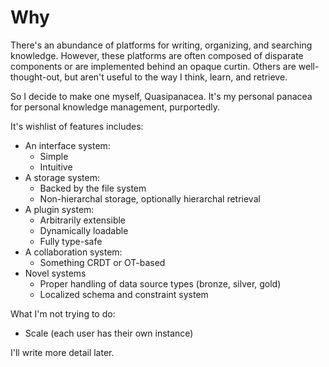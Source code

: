 # Why

There's an abundance of platforms for writing, organizing, and searching knowledge. However, these platforms are often composed of disparate components or are implemented behind an opaque curtin. Others are well-thought-out, but aren't useful to the way I think, learn, and retrieve.

So I decide to make one myself, Quasipanacea. It's my personal panacea for personal knowledge management, purportedly.

It's wishlist of features includes:

- An interface system:
  - Simple
  - Intuitive
- A storage system:
  - Backed by the file system
  - Non-hierarchal storage, optionally hierarchal retrieval
- A plugin system:
  - Arbitrarily extensible
  - Dynamically loadable
  - Fully type-safe
- A collaboration system:
  - Something CRDT or OT-based
- Novel systems
  - Proper handling of data source types (bronze, silver, gold)
  - Localized schema and constraint system

What I'm not trying to do:

- Scale (each user has their own instance)

I'll write more detail later.
